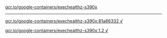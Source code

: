 [gcr.io/google-containers/exechealthz-s390x](https://hub.docker.com/r/anjia0532/google-containers.exechealthz-s390x/tags/) 

----
[gcr.io/google-containers/exechealthz-s390x:81a86332 √](https://hub.docker.com/r/anjia0532/google-containers.exechealthz-s390x/tags/)

[gcr.io/google-containers/exechealthz-s390x:1.2 √](https://hub.docker.com/r/anjia0532/google-containers.exechealthz-s390x/tags/)

